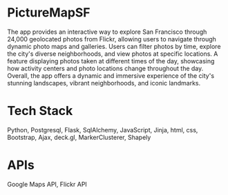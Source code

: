 # PictureMapSF

The app provides an interactive way to explore San Francisco through 24,000 geolocated photos from Flickr, allowing users to navigate through dynamic photo maps and galleries. Users can filter photos by time, explore the city's diverse neighborhoods, and view photos at specific locations. A feature displaying photos taken at different times of the day, showcasing how activity centers and photo locations change throughout the day. Overall, the app offers a dynamic and immersive experience of the city's stunning landscapes, vibrant neighborhoods, and iconic landmarks.


# Tech Stack
Python, Postgresql, Flask, SqlAlchemy, JavaScript,  Jinja, html, css, Bootstrap, Ajax, deck.gl, MarkerClusterer, Shapely

# APIs
Google Maps API, Flickr API
